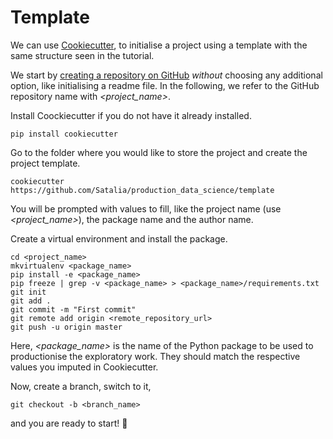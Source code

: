 # Template

We can use [Cookiecutter](http://cookiecutter.readthedocs.io/en/latest/readme.html), to initialise a project using a template with the same structure seen in the tutorial.

We start by [creating a repository on GitHub](https://help.github.com/articles/creating-a-new-repository/) *without* choosing any additional option, like initialising a readme file. In the following, we refer to the GitHub repository name with *\<project_name\>*.

Install Coockiecutter if you do not have it already installed.

```shell
pip install cookiecutter
```

Go to the folder where you would like to store the project and create the project template.

```shell
cookiecutter https://github.com/Satalia/production_data_science/template
```

You will be prompted with values to fill, like the project name (use *\<project_name\>*), the package name and the author name.

Create a virtual environment and install the package.

```shell
cd <project_name>
mkvirtualenv <package_name>
pip install -e <package_name>
pip freeze | grep -v <package_name> > <package_name>/requirements.txt
git init
git add .
git commit -m "First commit"
git remote add origin <remote_repository_url>
git push -u origin master
```

Here, *\<package_name\>* is the name of the Python package to be used to productionise the exploratory work. They should match the respective values you imputed in Cookiecutter.

Now, create a branch, switch to it,

```shell
git checkout -b <branch_name>
```

and you are ready to start! 🎉